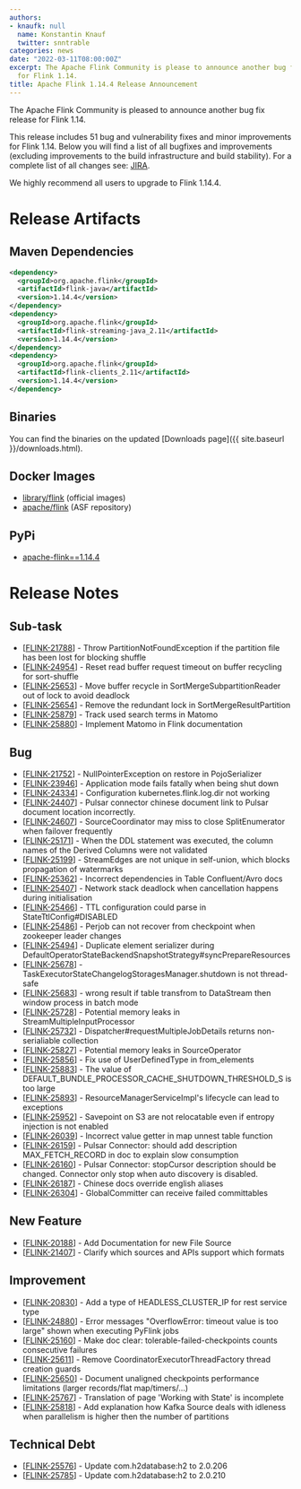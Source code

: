 ```yaml
---
authors:
- knaufk: null
  name: Konstantin Knauf
  twitter: snntrable
categories: news
date: "2022-03-11T08:00:00Z"
excerpt: The Apache Flink Community is please to announce another bug fix release
  for Flink 1.14.
title: Apache Flink 1.14.4 Release Announcement
---
```


The Apache Flink Community is pleased to announce another bug fix release for Flink 1.14.

This release includes 51 bug and vulnerability fixes and minor improvements for Flink 1.14.
Below you will find a list of all bugfixes and improvements (excluding improvements to the build infrastructure and build stability). For a complete list of all changes see:
[JIRA](https://issues.apache.org/jira/secure/ReleaseNote.jspa?projectId=12315522&version=12351074).

We highly recommend all users to upgrade to Flink 1.14.4.

# Release Artifacts

## Maven Dependencies

```xml
<dependency>
  <groupId>org.apache.flink</groupId>
  <artifactId>flink-java</artifactId>
  <version>1.14.4</version>
</dependency>
<dependency>
  <groupId>org.apache.flink</groupId>
  <artifactId>flink-streaming-java_2.11</artifactId>
  <version>1.14.4</version>
</dependency>
<dependency>
  <groupId>org.apache.flink</groupId>
  <artifactId>flink-clients_2.11</artifactId>
  <version>1.14.4</version>
</dependency>
```

## Binaries

You can find the binaries on the updated [Downloads page]({{ site.baseurl }}/downloads.html).

## Docker Images

* [library/flink](https://hub.docker.com/_/flink?tab=tags&page=1&name=1.14.4) (official images)
* [apache/flink](https://hub.docker.com/r/apache/flink/tags?page=1&name=1.14.4) (ASF repository)

## PyPi

* [apache-flink==1.14.4](https://pypi.org/project/apache-flink/1.14.4/)

# Release Notes

<h2>        Sub-task
</h2>
<ul>
<li>[<a href='https://issues.apache.org/jira/browse/FLINK-21788'>FLINK-21788</a>] -         Throw PartitionNotFoundException if the partition file has been lost for blocking shuffle
</li>
<li>[<a href='https://issues.apache.org/jira/browse/FLINK-24954'>FLINK-24954</a>] -         Reset read buffer request timeout on buffer recycling for sort-shuffle
</li>
<li>[<a href='https://issues.apache.org/jira/browse/FLINK-25653'>FLINK-25653</a>] -         Move buffer recycle in SortMergeSubpartitionReader out of lock to avoid deadlock
</li>
<li>[<a href='https://issues.apache.org/jira/browse/FLINK-25654'>FLINK-25654</a>] -         Remove the redundant lock in SortMergeResultPartition
</li>
<li>[<a href='https://issues.apache.org/jira/browse/FLINK-25879'>FLINK-25879</a>] -         Track used search terms in Matomo
</li>
<li>[<a href='https://issues.apache.org/jira/browse/FLINK-25880'>FLINK-25880</a>] -         Implement Matomo in Flink documentation
</li>
</ul>

<h2>        Bug
</h2>
<ul>
<li>[<a href='https://issues.apache.org/jira/browse/FLINK-21752'>FLINK-21752</a>] -         NullPointerException on restore in PojoSerializer
</li>
<li>[<a href='https://issues.apache.org/jira/browse/FLINK-23946'>FLINK-23946</a>] -         Application mode fails fatally when being shut down
</li>
<li>[<a href='https://issues.apache.org/jira/browse/FLINK-24334'>FLINK-24334</a>] -         Configuration kubernetes.flink.log.dir not working
</li>
<li>[<a href='https://issues.apache.org/jira/browse/FLINK-24407'>FLINK-24407</a>] -         Pulsar connector chinese document link to Pulsar document location incorrectly.
</li>
<li>[<a href='https://issues.apache.org/jira/browse/FLINK-24607'>FLINK-24607</a>] -         SourceCoordinator may miss to close SplitEnumerator when failover frequently
</li>
<li>[<a href='https://issues.apache.org/jira/browse/FLINK-25171'>FLINK-25171</a>] -         When the DDL statement was executed, the column names of the Derived Columns were not validated
</li>
<li>[<a href='https://issues.apache.org/jira/browse/FLINK-25199'>FLINK-25199</a>] -         StreamEdges are not unique in self-union, which blocks propagation of watermarks
</li>
<li>[<a href='https://issues.apache.org/jira/browse/FLINK-25362'>FLINK-25362</a>] -         Incorrect dependencies in Table Confluent/Avro docs
</li>
<li>[<a href='https://issues.apache.org/jira/browse/FLINK-25407'>FLINK-25407</a>] -         Network stack deadlock when cancellation happens during initialisation
</li>
<li>[<a href='https://issues.apache.org/jira/browse/FLINK-25466'>FLINK-25466</a>] -         TTL configuration could parse in StateTtlConfig#DISABLED
</li>
<li>[<a href='https://issues.apache.org/jira/browse/FLINK-25486'>FLINK-25486</a>] -         Perjob can not recover from checkpoint when zookeeper leader changes
</li>
<li>[<a href='https://issues.apache.org/jira/browse/FLINK-25494'>FLINK-25494</a>] -         Duplicate element serializer during DefaultOperatorStateBackendSnapshotStrategy#syncPrepareResources
</li>
<li>[<a href='https://issues.apache.org/jira/browse/FLINK-25678'>FLINK-25678</a>] -         TaskExecutorStateChangelogStoragesManager.shutdown is not thread-safe
</li>
<li>[<a href='https://issues.apache.org/jira/browse/FLINK-25683'>FLINK-25683</a>] -         wrong result if table transfrom to DataStream then window process in batch mode
</li>
<li>[<a href='https://issues.apache.org/jira/browse/FLINK-25728'>FLINK-25728</a>] -         Potential memory leaks in StreamMultipleInputProcessor
</li>
<li>[<a href='https://issues.apache.org/jira/browse/FLINK-25732'>FLINK-25732</a>] -         Dispatcher#requestMultipleJobDetails returns non-serialiable collection
</li>
<li>[<a href='https://issues.apache.org/jira/browse/FLINK-25827'>FLINK-25827</a>] -         Potential memory leaks in SourceOperator
</li>
<li>[<a href='https://issues.apache.org/jira/browse/FLINK-25856'>FLINK-25856</a>] -         Fix use of UserDefinedType in from_elements
</li>
<li>[<a href='https://issues.apache.org/jira/browse/FLINK-25883'>FLINK-25883</a>] -         The value of DEFAULT_BUNDLE_PROCESSOR_CACHE_SHUTDOWN_THRESHOLD_S is too large 
</li>
<li>[<a href='https://issues.apache.org/jira/browse/FLINK-25893'>FLINK-25893</a>] -         ResourceManagerServiceImpl&#39;s lifecycle can lead to exceptions
</li>
<li>[<a href='https://issues.apache.org/jira/browse/FLINK-25952'>FLINK-25952</a>] -         Savepoint on S3 are not relocatable even if entropy injection is not enabled
</li>
<li>[<a href='https://issues.apache.org/jira/browse/FLINK-26039'>FLINK-26039</a>] -         Incorrect value getter in map unnest table function
</li>
<li>[<a href='https://issues.apache.org/jira/browse/FLINK-26159'>FLINK-26159</a>] -         Pulsar Connector: should add description MAX_FETCH_RECORD in doc to explain slow consumption
</li>
<li>[<a href='https://issues.apache.org/jira/browse/FLINK-26160'>FLINK-26160</a>] -         Pulsar Connector: stopCursor description should be changed. Connector only stop when auto discovery is disabled.
</li>
<li>[<a href='https://issues.apache.org/jira/browse/FLINK-26187'>FLINK-26187</a>] -         Chinese docs override english aliases
</li>
<li>[<a href='https://issues.apache.org/jira/browse/FLINK-26304'>FLINK-26304</a>] -         GlobalCommitter can receive failed committables
</li>
</ul>

<h2>        New Feature
</h2>
<ul>
<li>[<a href='https://issues.apache.org/jira/browse/FLINK-20188'>FLINK-20188</a>] -         Add Documentation for new File Source
</li>
<li>[<a href='https://issues.apache.org/jira/browse/FLINK-21407'>FLINK-21407</a>] -         Clarify which sources and APIs support which formats
</li>
</ul>

<h2>        Improvement
</h2>
<ul>
<li>[<a href='https://issues.apache.org/jira/browse/FLINK-20830'>FLINK-20830</a>] -         Add a type of HEADLESS_CLUSTER_IP for rest service type
</li>
<li>[<a href='https://issues.apache.org/jira/browse/FLINK-24880'>FLINK-24880</a>] -         Error messages &quot;OverflowError: timeout value is too large&quot; shown when executing PyFlink jobs
</li>
<li>[<a href='https://issues.apache.org/jira/browse/FLINK-25160'>FLINK-25160</a>] -         Make doc clear: tolerable-failed-checkpoints counts consecutive failures
</li>
<li>[<a href='https://issues.apache.org/jira/browse/FLINK-25611'>FLINK-25611</a>] -         Remove CoordinatorExecutorThreadFactory thread creation guards
</li>
<li>[<a href='https://issues.apache.org/jira/browse/FLINK-25650'>FLINK-25650</a>] -         Document unaligned checkpoints performance limitations (larger records/flat map/timers/...)
</li>
<li>[<a href='https://issues.apache.org/jira/browse/FLINK-25767'>FLINK-25767</a>] -         Translation of page &#39;Working with State&#39; is incomplete
</li>
<li>[<a href='https://issues.apache.org/jira/browse/FLINK-25818'>FLINK-25818</a>] -         Add explanation how Kafka Source deals with idleness when parallelism is higher then the number of partitions
</li>
</ul>

<h2>        Technical Debt
</h2>
<ul>
<li>[<a href='https://issues.apache.org/jira/browse/FLINK-25576'>FLINK-25576</a>] -         Update com.h2database:h2 to 2.0.206
</li>
<li>[<a href='https://issues.apache.org/jira/browse/FLINK-25785'>FLINK-25785</a>] -         Update com.h2database:h2 to 2.0.210
</li>
</ul>
